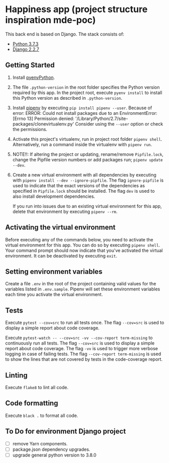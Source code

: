 # Happiness app (project structure inspiration mde-poc)

This back end is based on Django.
The stack consists of:

* [Python 3.7.3](https://docs.python.org/3.7/)
* [Django 2.2.7](https://docs.djangoproject.com/en/2.2/)


## Getting Started

1. Install [pyenv](https://github.com/pyenv/pyenv)[Python](https://www.python.org/).
1. The file `.python-version` in the root folder specifies the Python version required by this app.
   In the project root, execute `pyenv install` to install this Python version as described in `.python-version`.
1. Install [pipenv](https://pypi.python.org/pypi/pipenv) by executing `pip install pipenv --user`.
   Because of error:
   ERROR: Could not install packages due to an EnvironmentError: [Errno 13] Permission denied: '/Library/Python/2.7/site-packages/clonevirtualenv.py'
   Consider using the `--user` option or check the permissions.

1. Activate this project's virtualenv, run in project root folder `pipenv shell`.
   Alternatively, run a command inside the virtualenv with `pipenv run`.

1. NOTE!!: If altering the project or updating, rename/remove `Pipfile.lock`, change the Pipfile version
   numbers or add packages run; `pipenv update --dev`.
1. Create a new virtual environment with all dependencies by executing with `pipenv install --dev --ignore-pipfile`.
   The flag `ignore-pipfile` is used to indicate that the exact versions of the dependencies as specified in `Pipfile.lock` should be installed.
   The flag `dev` is used to also install development dependencies.

   If you run into issues due to an existing virtual environment for this app, delete that environment by executing `pipenv --rm`.

## Activating the virtual environment

Before executing any of the commands below, you need to activate the virtual environment for this app.
You can do so by executing `pipenv shell`.
Your command prompt should now indicate that you've activated the virtual environment.
It can be deactivated by executing `exit`.

## Setting environment variables

Create a file `.env` in the root of the project containing valid values for the variables listed in `.env.sample`.
Pipenv will set these environment variables each time you activate the virtual environment.

## Tests

Execute `pytest --cov=src` to run all tests once.
The flag `--cov=src` is used to display a simple report about code coverage.

Execute `pytest-watch -- --cov=src -vv --cov-report term-missing` to continuously run all tests.
The flag `--cov=src` is used to display a simple report about code coverage.
The flag `-vv` is used to trigger more verbose logging in case of failing tests.
The flag `--cov-report term-missing` is used to show the lines that are not covered by tests in the code-coverage report.

## Linting

Execute `flake8` to lint all code.

## Code formatting

Execute `black .` to format all code.


## To Do for environment Django project

- [ ] remove Yarn components.
- [ ] package.json dependency upgrades.
- [ ] upgrade general python version to 3.8.0
